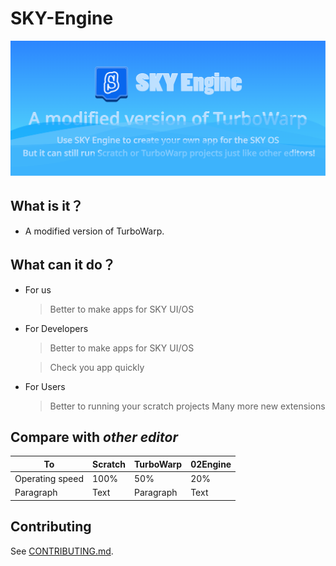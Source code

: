 # SKY-Engine

![SKY Engine Title](/SKYEngineTitle.png)

## **What is it？**

*   A modified version of TurboWarp.

## **What can it do？**
*    For us
     > Better to make apps for SKY UI/OS
*    For Developers

     > Better to make apps for SKY UI/OS
     
     > Check you app quickly
     
*    For Users
     > Better to running your scratch projects
     > Many more new extensions

 ## Compare with *other editor*

| To      |Scratch|TurboWarp|02Engine|
| ----------- | ----------- | ----------- | ----------- |
| Operating speed      | 100%       | 50%      |20%|
| Paragraph   | Text        | Paragraph   | Text        |

## Contributing

See [CONTRIBUTING.md](CONTRIBUTING.md).
